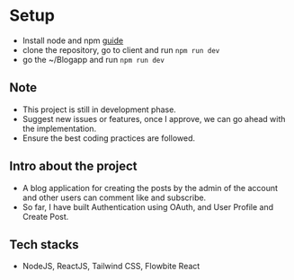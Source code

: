 # Setup 

* Install node and npm [guide](https://phoenixnap.com/kb/install-node-js-npm-on-windows)
* clone the repository, go to client and run `npm run dev`
* go the ~/Blogapp and run `npm run dev`

## Note
* This project is still in development phase. 
* Suggest new issues or features, once I approve, we can go ahead with the implementation.
* Ensure the best coding practices are followed.

## Intro about the project
* A blog application for creating the posts by the admin of the account and other users can comment like and subscribe.
* So far, I have built Authentication using OAuth, and User Profile and Create Post.

## Tech stacks
* NodeJS, ReactJS, Tailwind CSS, Flowbite React
